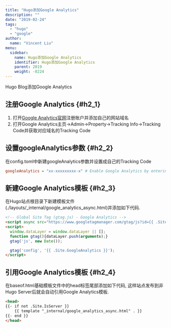 ```yaml
---
title: "Hugo添加Google Analytics"
description: ""
date: "2019-02-24"
tags:
  - "hugo"
  - "google"
author:
  name: "Vincent Liu"
menu:
  sidebar:
    name: Hugo添加Google Analytics
    identifier: Hugo添加Google Analytics
    parent: 2019
    weight: -0224
---
```


Hugo Blog添加Google Analytics
<!--more-->

## 注册Google Analytics {#h2_1}
1. 打开[Google Analytics官网](https://analytics.google.com/analytics/web/)注册账户并添加自己的网站域名
2. 打开Google Analytics主页->Admin->Property->Tracking Info->Tracking Code并获取对应域名的Tracking Code

## 设置googleAnalytics参数 {#h2_2}
在config.toml中新建googleAnalytics参数并设置成自己的Tracking Code

```toml
googleAnalytics = "xx-xxxxxxxxx-x" # Enable Google Analytics by entering your tracking id
```

## 新建Google Analytics模板 {#h2_3}
在Hugo站点根目录下新建模板文件(./layouts/_internal/google_analytics_async.html)并添加如下代码.

```html
<!-- Global Site Tag (gtag.js) - Google Analytics -->
<script async src="https://www.googletagmanager.com/gtag/js?id={{ .Site.GoogleAnalytics }}"></script>
<script>
  window.dataLayer = window.dataLayer || [];
  function gtag(){dataLayer.push(arguments);}
  gtag('js', new Date());

  gtag('config', '{{ .Site.GoogleAnalytics }}');
</script>
```

## 引用Google Analytics模板 {#h2_4}
在baseof.html基础模板文件中的head标签尾部添加如下代码, 这样站点发布到非Hugo Server后就会自动引用Google Analytics模板.
```html
<head>
{{- if not .Site.IsServer }}
	{{ template "_internal/google_analytics_async.html" . }}
{{- end }}
</head>
```

